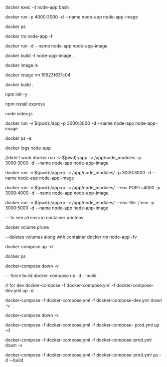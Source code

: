 docker exec -it node-app bash

docker run -p 4000:3000 -d --name node-app node-app-image

docker ps

docker rm node-app -f

docker run -d --name node-app node-app-image

docker build -t node-app-image .

docker image ls

docker image rm 19523f631c04

docker build .

npm init -y

npm install express

node index.js

docker run -v $(pwd):/app -p 3000:3000 -d --name node-app node-app-image

docker ps -a

docker logs node-app

//didn't work
docker run -v $(pwd):/app -v /app/node_modules -p 3000:3000 -d --name node-app node-app-image

docker run -v $(pwd):/app:ro -v /app/node_modules/ -p 3000:3000 -d --name node-app node-app-image

docker run -v $(pwd):/app:ro -v /app/node_modules/ --env PORT=4000 -p 3000:4000 -d --name node-app node-app-image

docker run -v $(pwd):/app:ro -v /app/node_modules/ --env-file ./.env -p 3000:5000 -d --name node-app node-app-image

-- to see all envs in container
printenv

docker volume prune

--deletes volumes along with container
docker rm node-app -fv

docker-compose up -d

docker ps

docker-compose down -v

-- force build
docker-compose up -d --build

// for dev
docker-compose -f docker-compose.yml -f docker-compose-
dev.yml up -d

docker-compose -f docker-compose.yml -f docker-compose-dev.yml down -v

docker-compose down -v

docker-compose -f docker-compose.yml -f docker-compose-
prod.yml up -d

docker-compose -f docker-compose.yml -f docker-compose-prod.yml down -v

docker-compose -f docker-compose.yml -f docker-compose-prod.yml up -d --build
